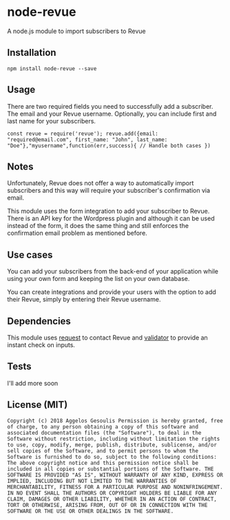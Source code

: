 # node-revue

A node.js module to import subscribers to Revue

## Installation

`npm install node-revue --save`

## Usage

There are two required fields you need to successfully add a subscriber. The email and your Revue username. Optionally, you can include first and last name for your subscribers.

`const revue = require('revue'); revue.add({email: "required@email.com", first_name: "John", last_name: "Doe"},"myusername",function(err,success){ // Handle both cases })`

## Notes

Unfortunately, Revue does not offer a way to automatically import subscribers and this way will require your subscriber's confirmation via email.

This module uses the form integration to add your subscriber to Revue. There is an API key for the Wordpress plugin and although it can be used instead of the form, it does the same thing and still enforces the confirmation email problem as mentioned before.

## Use cases

You can add your subscribers from the back-end of your application while using your own form and keeping the list on your own database.

You can create integrations and provide your users with the option to add their Revue, simply by entering their Revue username.

## Dependencies

This module uses [request](https://github.com/request/request) to contact Revue and [validator](https://github.com/chriso/validator.js/) to provide an instant check on inputs.

## Tests

I'll add more soon

## License (MIT)

`Copyright (c) 2018 Aggelos Gesoulis Permission is hereby granted, free of charge, to any person obtaining a copy of this software and associated documentation files (the "Software"), to deal in the Software without restriction, including without limitation the rights to use, copy, modify, merge, publish, distribute, sublicense, and/or sell copies of the Software, and to permit persons to whom the Software is furnished to do so, subject to the following conditions: The above copyright notice and this permission notice shall be included in all copies or substantial portions of the Software. THE SOFTWARE IS PROVIDED "AS IS", WITHOUT WARRANTY OF ANY KIND, EXPRESS OR IMPLIED, INCLUDING BUT NOT LIMITED TO THE WARRANTIES OF MERCHANTABILITY, FITNESS FOR A PARTICULAR PURPOSE AND NONINFRINGEMENT. IN NO EVENT SHALL THE AUTHORS OR COPYRIGHT HOLDERS BE LIABLE FOR ANY CLAIM, DAMAGES OR OTHER LIABILITY, WHETHER IN AN ACTION OF CONTRACT, TORT OR OTHERWISE, ARISING FROM, OUT OF OR IN CONNECTION WITH THE SOFTWARE OR THE USE OR OTHER DEALINGS IN THE SOFTWARE.`